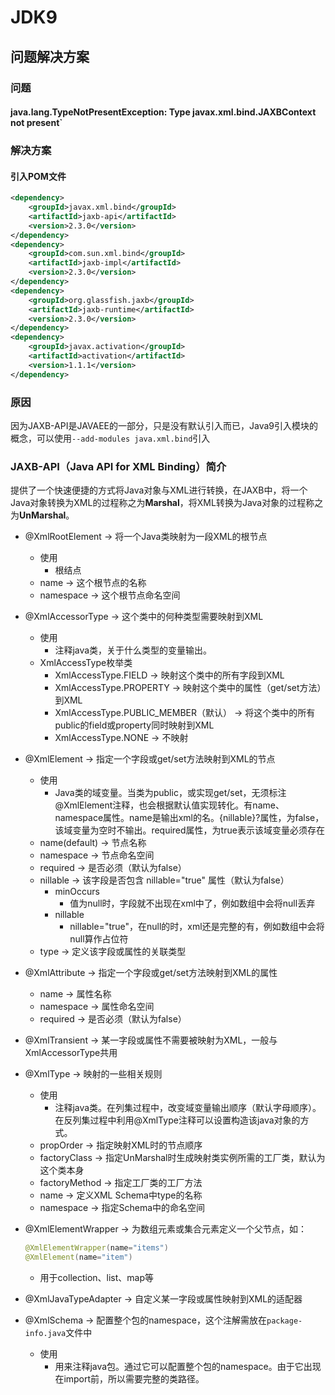 # JDK9

## 问题解决方案

### 问题

#### java.lang.TypeNotPresentException: Type javax.xml.bind.JAXBContext not present`

### 解决方案

#### 引入POM文件

```xml
<dependency>
    <groupId>javax.xml.bind</groupId>
    <artifactId>jaxb-api</artifactId>
    <version>2.3.0</version>
</dependency>
<dependency>
    <groupId>com.sun.xml.bind</groupId>
    <artifactId>jaxb-impl</artifactId>
    <version>2.3.0</version>
</dependency>
<dependency>
    <groupId>org.glassfish.jaxb</groupId>
    <artifactId>jaxb-runtime</artifactId>
    <version>2.3.0</version>
</dependency>
<dependency>
    <groupId>javax.activation</groupId>
    <artifactId>activation</artifactId>
    <version>1.1.1</version>
</dependency>
```

### 原因

因为JAXB-API是JAVAEE的一部分，只是没有默认引入而已，Java9引入模块的概念，可以使用`--add-modules java.xml.bind`引入

### JAXB-API（Java API for XML Binding）简介

提供了一个快速便捷的方式将Java对象与XML进行转换，在JAXB中，将一个Java对象转换为XML的过程称之为**Marshal**，将XML转换为Java对象的过程称之为**UnMarshal**。

* @XmlRootElement  -> 将一个Java类映射为一段XML的根节点

  * 使用
    * 根结点
  * name -> 这个根节点的名称
  * namespace -> 这个根节点命名空间

* @XmlAccessorType -> 这个类中的何种类型需要映射到XML

  * 使用
    * 注释java类，关于什么类型的变量输出。
  * XmlAccessType枚举类
    * XmlAccessType.FIELD -> 映射这个类中的所有字段到XML
    * XmlAccessType.PROPERTY -> 映射这个类中的属性（get/set方法）到XML
    * XmlAccessType.PUBLIC_MEMBER（默认） -> 将这个类中的所有public的field或property同时映射到XML
    * XmlAccessType.NONE -> 不映射

* @XmlElement -> 指定一个字段或get/set方法映射到XML的节点

  * 使用
    * Java类的域变量。当类为public，或实现get/set，无须标注@XmlElement注释，也会根据默认值实现转化。有name、 namespace属性。name是输出xml的名。{nillable}?属性，为false，该域变量为空时不输出。required属性，为true表示该域变量必须存在
  * name(default) -> 节点名称
  * namespace -> 节点命名空间
  * required -> 是否必须（默认为false）
  * nillable -> 该字段是否包含 nillable="true" 属性（默认为false）
    * minOccurs
      * 值为null时，字段就不出现在xml中了，例如数组中会将null丢弃
    * nillable
      * nillable="true"，在null的时，xml还是完整的有，例如数组中会将null算作占位符
  * type -> 定义该字段或属性的关联类型

* @XmlAttribute -> 指定一个字段或get/set方法映射到XML的属性

  * name -> 属性名称
  * namespace -> 属性命名空间
  * required -> 是否必须（默认为false）

* @XmlTransient -> 某一字段或属性不需要被映射为XML，一般与XmlAccessorType共用

* @XmlType -> 映射的一些相关规则

  * 使用
    * 注释java类。在列集过程中，改变域变量输出顺序（默认字母顺序）。在反列集过程中利用@XmlType注释可以设置构造该java对象的方式。
  * propOrder -> 指定映射XML时的节点顺序
  * factoryClass -> 指定UnMarshal时生成映射类实例所需的工厂类，默认为这个类本身
  * factoryMethod -> 指定工厂类的工厂方法
  * name -> 定义XML Schema中type的名称
  * namespace -> 指定Schema中的命名空间

* @XmlElementWrapper -> 为数组元素或集合元素定义一个父节点，如：

  ```java
  @XmlElementWrapper(name="items") 
  @XmlElement(name="item") 
  ```

  * 用于collection、list、map等

* @XmlJavaTypeAdapter -> 自定义某一字段或属性映射到XML的适配器

* @XmlSchema -> 配置整个包的namespace，这个注解需放在`package-info.java`文件中

  * 使用
    * 用来注释java包。通过它可以配置整个包的namespace。由于它出现在import前，所以需要完整的类路径。


